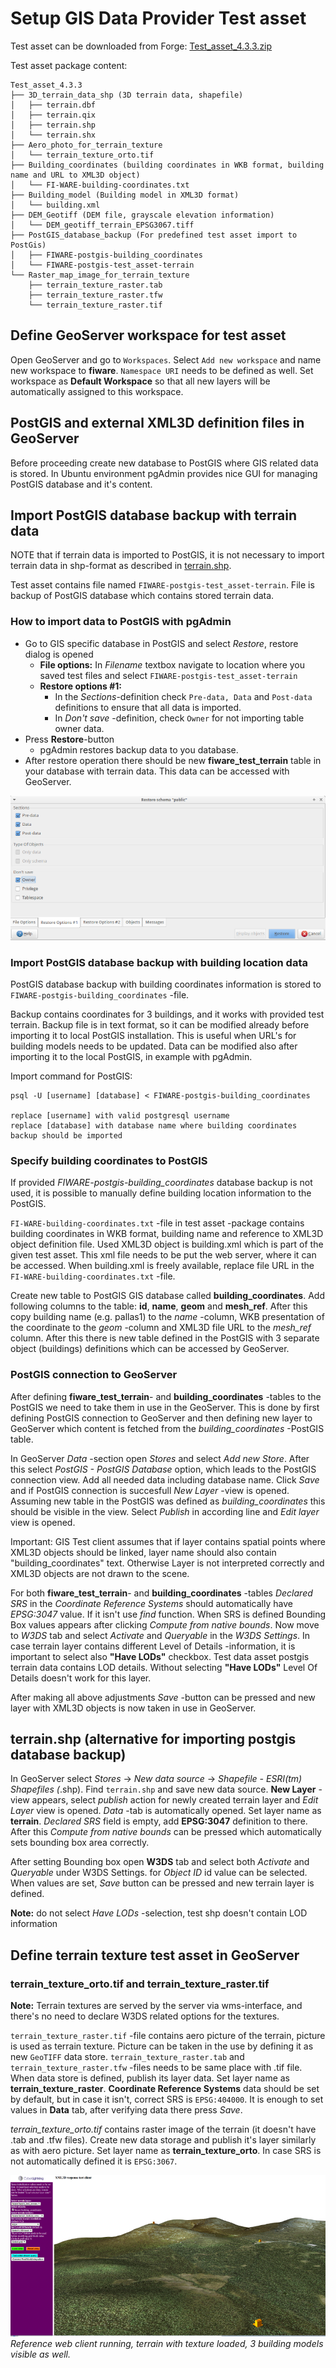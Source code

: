# Setup GIS Data Provider Test asset

Test asset can be downloaded from Forge:
[Test\_asset\_4.3.3.zip](https://forge.fiware.org/frs/download.php/1659/FIWARE-Test_asset_4.3.3.zip "https://forge.fiware.org/frs/download.php/1659/FIWARE-Test_asset_4.3.3.zip")


Test asset package content:
     
    Test_asset_4.3.3
    ├── 3D_terrain_data_shp (3D terrain data, shapefile)
    │   ├── terrain.dbf
    │   ├── terrain.qix
    │   ├── terrain.shp
    │   └── terrain.shx
    ├── Aero_photo_for_terrain_texture
    │   └── terrain_texture_orto.tif
    ├── Building_coordinates (building coordinates in WKB format, building name and URL to XML3D object)
    │   └── FI-WARE-building-coordinates.txt
    ├── Building_model (Building model in XML3D format)
    │   └── building.xml 
    ├── DEM_Geotiff (DEM file, grayscale elevation information)
    │   └── DEM_geotiff_terrain_EPSG3067.tiff
    ├── PostGIS_database_backup (For predefined test asset import to PostGis)
    │   ├── FIWARE-postgis-building_coordinates
    │   └── FIWARE-postgis-test_asset-terrain
    └── Raster_map_image_for_terrain_texture
        ├── terrain_texture_raster.tab
        ├── terrain_texture_raster.tfw
        └── terrain_texture_raster.tif





## Define GeoServer workspace for test asset

Open GeoServer and go to `Workspaces`. Select `Add new workspace` and name new workspace to **fiware**. `Namespace URI` needs to be defined as well. Set workspace as **Default Workspace** so that all new layers will be automatically assigned to this workspace.

## PostGIS and external XML3D definition files in GeoServer

Before proceeding create new database to PostGIS where GIS related data is stored. In Ubuntu environment pgAdmin provides nice GUI for managing PostGIS database and it's content.

## Import PostGIS database backup with terrain data

NOTE that if terrain data is imported to PostGIS, it is not necessary to import terrain data in shp-format as described in [terrain.shp](#terrain.shp).

Test asset contains file named `FIWARE-postgis-test_asset-terrain`. File is backup of PostGIS database which contains stored terrain data.

### How to import data to PostGIS with pgAdmin
-   Go to GIS specific database in PostGIS and select *Restore*, restore dialog is opened
    -   **File options:** In *Filename* textbox navigate to location where you saved test files and select `FIWARE-postgis-test_asset-terrain`
    -   **Restore options \#1:**
        -   In the *Sections*-definition check `Pre-data, Data` and `Post-data` definitions to ensure that all data is  imported.
        -   In *Don't save* -definition, check `Owner` for not importing table owner data.
-   Press **Restore**-button
       -   pgAdmin restores backup data to you database.
-   After restore operation there should be new **fiware_test_terrain** table in your database with terrain data. This data can be accessed with GeoServer.

![](images/Postgis_import.png)

### Import PostGIS database backup with building location data

PostGIS database backup with building coordinates information is stored to `FIWARE-postgis-building_coordinates` -file.

Backup contains coordinates for 3 buildings, and it works with provided test terrain. Backup file is in text format, so it can be modified already before importing it to local PostGIS installation. This is useful when URL's for building models needs to be updated. Data can be modified also after importing it to the local PostGIS, in example with pgAdmin.

Import command for PostGIS:

    psql -U [username] [database] < FIWARE-postgis-building_coordinates

    replace [username] with valid postgresql username
    replace [database] with database name where building coordinates backup should be imported


### Specify building coordinates to PostGIS

If provided *FIWARE-postgis-building\_coordinates* database backup is not used, it is possible to manually define building location information to the PostGIS.

`FI-WARE-building-coordinates.txt` -file in test asset -package contains building coordinates in WKB format, building name and reference to XML3D object definition file. Used XML3D object is building.xml which is part of the given test asset. This xml file needs to be put the web server, where it can be accessed. When building.xml is freely available, replace file URL in the `FI-WARE-building-coordinates.txt` -file.

Create new table to PostGIS GIS database called **building_coordinates**. Add following columns to the table: **id**, **name**, **geom** and **mesh\_ref**. After this copy building name (e.g. pallas1) to the *name* -column, WKB presentation of the coordinate to the *geom* -column and XML3D file URL to the *mesh\_ref* column. After this there is new table defined in the PostGIS with 3 separate object (buildings) definitions which can be accessed by GeoServer.

### PostGIS connection to GeoServer

After defining **fiware_test_terrain**- and **building_coordinates** -tables to the PostGIS we need to take them in use in the GeoServer. This is done by first defining PostGIS connection to GeoServer and then defining new layer to GeoServer which content is fetched from the *building_coordinates* -PostGIS table.

In GeoServer *Data* -section open *Stores* and select *Add new Store*. After this select *PostGIS - PostGIS Database* option, which leads to the PostGIS connection view. Add all needed data including database
name. Click *Save* and if PostGIS connection is succesfull *New Layer* -view is opened. Assuming new table in the PostGIS was defined as *building\_coordinates* this should be visible in the view. Select *Publish* in according line and *Edit layer* view is opened.

Important: GIS Test client assumes that if layer contains spatial points where XML3D objects should be linked, layer name should also contain "building\_coordinates" text. Otherwise Layer is not interpreted correctly and XML3D objects are not drawn to the scene.

For both **fiware\_test\_terrain**- and **building\_coordinates** -tables *Declared SRS* in the *Coordinate Reference Systems* should automatically have *EPSG:3047* value. If it isn't use *find* function. When SRS is defined Bounding Box values appears after clicking *Compute from native bounds*. Now move to *W3DS* tab and select *Activate* and *Queryable* in the *W3DS Settings*. In case terrain layer contains different Level of Details -information, it is important to select also **"Have LODs"** checkbox. Test data asset postgis terrain data contains LOD details. Without selecting **"Have LODs"** Level Of Details doesn't work for this layer.

After making all above adjustments *Save* -button can be pressed and new layer with XML3D objects is now taken in use in GeoServer.


<a name="terrain.shp"></a>
## terrain.shp (alternative for importing postgis database backup)

In GeoServer select *Stores* -\> *New data source* -\> *Shapefile - ESRI(tm) Shapefiles (*.shp). Find `terrain.shp` and save new data source. **New Layer** -view appears, select *publish* action for newly created terrain layer and *Edit Layer* view is opened. *Data* -tab is automatically opened. Set layer name as **terrain**. *Declared SRS* field is empty, add **EPSG:3047** definition to there. After this *Compute from native bounds* can be pressed which automatically sets bounding box area correctly.

After setting Bounding box open **W3DS** tab and select both *Activate* and *Queryable* under W3DS Settings. for *Object ID* id value can be selected. When values are set, *Save* button can be pressed and new terrain layer is defined. 

**Note:** do not select *Have LODs* -selection, test shp doesn't contain LOD information


## Define terrain texture test asset in GeoServer

### terrain\_texture\_orto.tif and terrain\_texture\_raster.tif

**Note:** Terrain textures are served by the server via wms-interface, and
there's no need to declare W3DS related options for the textures. 

`terrain_texture_raster.tif` -file contains aero picture of the terrain, picture is used as terrain texture. Picture can be taken in the use by defining it as new `GeoTIFF` data store. `terrain_texture_raster.tab` and `terrain_texture_raster.tfw` -files needs to be same place with .tif file. When data store is defined,
publish its layer data. Set layer name as **terrain_texture_raster**. **Coordinate Reference Systems** data should be set by default, but in case it isn't, correct SRS is `EPSG:404000`. It is enough to set values
in **Data** tab, after verifying data there press *Save*.

*terrain_texture_orto.tif* contains raster image of the terrain (it doesn't have .tab and .tfw files). Create new data storage and publish it's layer similarly as with aero picture. Set layer name as **terrain_texture_orto**. In case SRS is not automatically defined it is `EPSG:3067`.

![](images/RefClientLoaded.png)
 *Reference web client running, terrain with texture loaded, 3 building
models visible as well.*